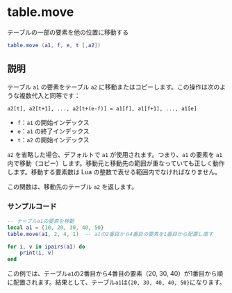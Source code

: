 # table.move

テーブルの一部の要素を他の位置に移動する

```lua
table.move (a1, f, e, t [,a2])
```

## 説明

テーブル `a1` の要素をテーブル `a2` に移動またはコピーします。この操作は次のような複数代入と同等です：

`a2[t], a2[t+1], ..., a2[t+(e-f)] = a1[f], a1[f+1], ..., a1[e]`

- `f`：`a1` の開始インデックス
- `e`：`a1` の終了インデックス
- `t`：`a2` の開始インデックス

`a2` を省略した場合、デフォルトで `a1` が使用されます。つまり、`a1` の要素を `a1` 内で移動（コピー）します。移動元と移動先の範囲が重なっていても正しく動作します。移動する要素数は Lua の整数で表せる範囲内でなければなりません。

この関数は、移動先のテーブル `a2` を返します。

### サンプルコード

```lua
-- テーブルa1の要素を移動
local a1 = {10, 20, 30, 40, 50}
table.move(a1, 2, 4, 1)  -- a1の2番目から4番目の要素を1番目から配置し直す

for i, v in ipairs(a1) do
    print(i, v)
end
```

この例では、テーブル`a1`の2番目から4番目の要素（20, 30, 40）が1番目から順に配置されます。結果として、テーブル`a1`は`{20, 30, 40, 40, 50}`になります。